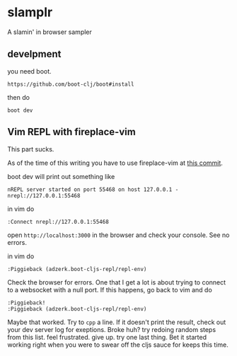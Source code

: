 # slamplr
A slamin' in browser sampler


## develpment

you need boot.

    https://github.com/boot-clj/boot#install

then do

    boot dev

## Vim REPL with fireplace-vim

This part sucks.

As of the time of this writing you have to use fireplace-vim at [this commit](https://github.com/tpope/vim-fireplace/commit/5866d0017a7f544a27c3f60045958d6d7759b1a8).

boot dev will print out something like

    nREPL server started on port 55468 on host 127.0.0.1 - nrepl://127.0.0.1:55468

in vim do

    :Connect nrepl://127.0.0.1:55468

open `http://localhost:3000` in the browser and check your console. See no errors.

in vim do

    :Piggieback (adzerk.boot-cljs-repl/repl-env)

Check the browser for errors. One that I get a lot is about trying to connect to a websocket with a null port. If this happens, go back to vim and do

    :Piggieback!
    :Piggieback (adzerk.boot-cljs-repl/repl-env)

Maybe that worked. Try to `cpp` a line. If it doesn't print the result, check out your dev server log for exeptions. Broke huh? try redoing random steps from this list. feel frustrated. give up. try one last thing. Bet it started working right when you were to swear off the cljs sauce for keeps this time.
